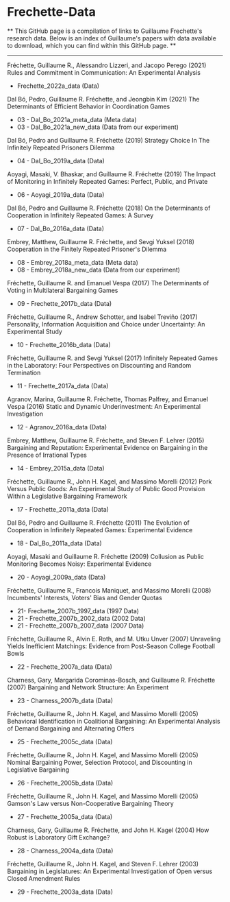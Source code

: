 # Frechette-Data
** This GitHub page is a compilation of links to Guillaume Frechette's research data. Below is an index of Guillaume's papers with data available to download, which you can find within this GitHub page. **

-----

Fréchette, Guillaume R., Alessandro Lizzeri, and Jacopo Perego (2021)
Rules and Commitment in Communication: An Experimental Analysis
  * Frechette_2022a_data (Data)

Dal Bó, Pedro, Guillaume R. Fréchette, and Jeongbin Kim (2021)
The Determinants of Efficient Behavior in Coordination Games
  * 03 - Dal_Bo_2021a_meta_data (Meta data)
  * 03 - Dal_Bo_2021a_new_data (Data from our experiment)

Dal Bó, Pedro and Guillaume R. Fréchette (2019)
Strategy Choice In The Infinitely Repeated Prisoners Dilemma
  * 04 - Dal_Bo_2019a_data (Data)

Aoyagi, Masaki, V. Bhaskar, and Guillaume R. Fréchette (2019)
The Impact of Monitoring in Infinitely Repeated Games: Perfect, Public, and Private
  * 06 - Aoyagi_2019a_data (Data)

Dal Bó, Pedro and Guillaume R. Fréchette (2018)
On the Determinants of Cooperation in Infinitely Repeated Games: A Survey
  * 07 - Dal_Bo_2016a_data (Data)

Embrey, Matthew, Guillaume R. Fréchette, and Sevgi Yuksel (2018)
Cooperation in the Finitely Repeated Prisoner's Dilemma
  * 08 - Embrey_2018a_meta_data (Meta data)
  * 08 - Embrey_2018a_new_data (Data from our experiment)

Fréchette, Guillaume R. and Emanuel Vespa (2017)
The Determinants of Voting in Multilateral Bargaining Games
  * 09 - Frechette_2017b_data (Data)

Fréchette, Guillaume R., Andrew Schotter, and Isabel Treviño (2017)
Personality, Information Acquisition and Choice under Uncertainty: An Experimental Study
  * 10 - Frechette_2016b_data (Data)
  
Fréchette, Guillaume R. and Sevgi Yuksel (2017)
Infinitely Repeated Games in the Laboratory: Four Perspectives on Discounting and Random Termination
  * 11 - Frechette_2017a_data (Data)

Agranov, Marina, Guillaume R. Fréchette, Thomas Palfrey, and Emanuel Vespa (2016)
Static and Dynamic Underinvestment: An Experimental Investigation
  * 12 - Agranov_2016a_data (Data)

Embrey, Matthew, Guillaume R. Fréchette, and Steven F. Lehrer (2015)
Bargaining and Reputation: Experimental Evidence on Bargaining in the Presence of Irrational Types
  * 14 - Embrey_2015a_data (Data)

Fréchette, Guillaume R., John H. Kagel, and Massimo Morelli (2012)
Pork Versus Public Goods: An Experimental Study of Public Good Provision Within a Legislative Bargaining Framework
  * 17 - Frechette_2011a_data (Data)

Dal Bó, Pedro and Guillaume R. Fréchette (2011)
The Evolution of Cooperation in Infinitely Repeated Games: Experimental Evidence
  * 18 - Dal_Bo_2011a_data (Data)

Aoyagi, Masaki and Guillaume R. Fréchette (2009)
Collusion as Public Monitoring Becomes Noisy: Experimental Evidence
  * 20 - Aoyagi_2009a_data (Data)

Fréchette, Guillaume R., Francois Maniquet, and Massimo Morelli (2008)
Incumbents' Interests, Voters' Bias and Gender Quotas
  * 21- Frechette_2007b_1997_data (1997 Data)
  * 21 - Frechette_2007b_2002_data (2002 Data)
  * 21 - Frechette_2007b_2007_data (2007 Data)

Fréchette, Guillaume R., Alvin E. Roth, and M. Utku Unver (2007)
Unraveling Yields Inefficient Matchings: Evidence from Post-Season College Football Bowls
  * 22 - Frechette_2007a_data (Data)

Charness, Gary, Margarida Corominas-Bosch, and Guillaume R. Fréchette (2007)
Bargaining and Network Structure: An Experiment
  * 23 - Charness_2007b_data (Data)

Fréchette, Guillaume R., John H. Kagel, and Massimo Morelli (2005)
Behavioral Identification in Coalitional Bargaining: An Experimental Analysis of Demand Bargaining and Alternating Offers
  * 25 - Frechette_2005c_data (Data)

Fréchette, Guillaume R., John H. Kagel, and Massimo Morelli (2005)
Nominal Bargaining Power, Selection Protocol, and Discounting in Legislative Bargaining
  * 26 - Frechette_2005b_data (Data)

Fréchette, Guillaume R., John H. Kagel, and Massimo Morelli (2005)
Gamson's Law versus Non-Cooperative Bargaining Theory
  * 27 - Frechette_2005a_data (Data)

Charness, Gary, Guillaume R. Fréchette, and John H. Kagel (2004)
How Robust is Laboratory Gift Exchange?
  * 28 - Charness_2004a_data (Data)

Fréchette, Guillaume R., John H. Kagel, and Steven F. Lehrer (2003)
Bargaining in Legislatures: An Experimental Investigation of Open versus Closed Amendment Rules
  * 29 - Frechette_2003a_data (Data)

















